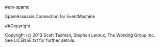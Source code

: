#em-spamc

SpamAssassin Connection for EventMachine

##Copyright

Copyright (c) 2013 Scott Tadman, Stephan Leroux, The Working Group Inc.
See LICENSE.txt for further details.
